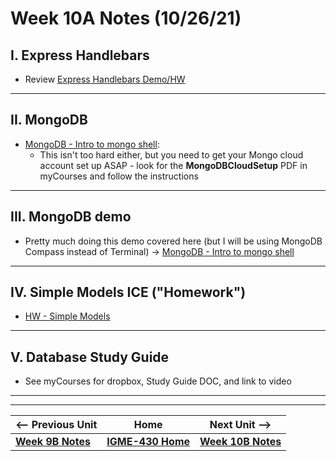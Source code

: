 # Week 10A Notes (10/26/21)

## I. Express Handlebars
- Review [Express Handlebars Demo/HW](https://github.com/tonethar/IGME-430-Spring-2020/blob/master/notes/express-handlebars-demo.md)

<hr>

## II. MongoDB
- [MongoDB - Intro to mongo shell](https://github.com/tonethar/IGME-430-Spring-2020/blob/master/notes/mongo-shell-intro.md):
  - This isn't too hard either, but you need to get your Mongo cloud account set up ASAP - look for the **MongoDBCloudSetup** PDF in myCourses and follow the instructions

<hr>

## III. MongoDB demo

- Pretty much doing this demo covered here (but I will be using MongoDB Compass instead of Terminal) -> [MongoDB - Intro to mongo shell](https://github.com/tonethar/IGME-430-Spring-2020/blob/master/notes/mongo-shell-intro.md)

<hr>

## IV. Simple Models ICE ("Homework")

- [HW - Simple Models](../hw-notes/HW-simple-models-HW.md)

<hr>

## V. Database Study Guide
- See myCourses for dropbox, Study Guide DOC, and link to video


<hr><hr>

| <-- Previous Unit | Home | Next Unit -->
| --- | --- | --- 
| [**Week 9B Notes**](9B.md)   |  [**IGME-430 Home**](../README.md) | [**Week 10B Notes**](10B.md)
